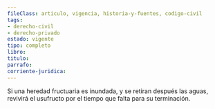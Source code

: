 ```yaml
---
fileClass: articulo, vigencia, historia-y-fuentes, codigo-civil
tags:
- derecho-civil
- derecho-privado
estado: vigente
tipo: completo
libro:
titulo:
parrafo:
corriente-juridica:
---
```

Si una heredad fructuaria es inundada, y se retiran después las aguas, revivirá el usufructo por el tiempo que falta para su terminación.